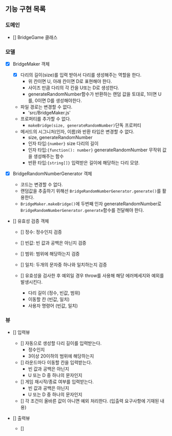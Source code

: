 ## 기능 구현 목록

### 도메인

- [] BridgeGame 클래스

### 모델

- [x] BridgeMaker 객체

  - [x] 다리의 길이(size)를 입력 받아서 다리를 생성해주는 역할을 한다.
    - 위 칸이면 U, 아래 칸이면 D로 표현해야 한다.
    - 사이즈 만큼 다리의 각 칸을 U또는 D로 생성한다.
    - generateRandomNumber함수가 반환하는 랜덤 값을 토대로, 1이면 U를, 0이면 D를 생성해야한다.
  - 파일 경로는 변경할 수 없다.
    - 'src/BridgeMaker.js'
  - 프로퍼티를 추가할 수 없다.
    - `makeBridge(size, generateRandomNumber)`단독 프로퍼티
  - 메서드의 시그니처(인자, 이름)와 반환 타입은 변경할 수 없다.
    - size, generateRandomNumber
    - 인자 타입:`{number}` size 다리의 길이
    - 인자 타입:`{function(): number}` generateRandomNumber 무작위 값을 생성해주는 함수
    - 반환 타입:`{string[]}` 입력받은 길이에 해당하는 다리 모양.

- [x] BridgeRandomNumberGenerator 객체

  - 코드는 변경할 수 없다.
  - 랜덤값을 추출하기 위해선 `BridgeRandomNumberGenerator.generate()`를 활용한다.
  - `BridgeMaker.makeBridge()`에 두번째 인자 generateRandomNumber로 `BridgeRandomNumberGenerator.generate`함수를 전달해야 한다.

- [] 유효성 검증 객체

  - [] 정수: 정수인지 검증
  - [] 빈값: 빈 값과 공백은 아닌지 검증
  - [] 범위: 범위에 해당하는지 검증
  - [] 일치: 두개의 문자중 하나와 일치하는지 검증

  - [] 유효성을 검사한 후 예외일 경우 throw를 사용해 해당 에러메세지와 예외를 발생시킨다.
    - 다리 길이 (정수, 빈값, 범위)
    - 이동할 칸 (빈값, 일치)
    - 사용자 명령어 (빈값, 일치)

### 뷰

- [] 입력뷰

  - [] 자동으로 생성할 다리 길이를 입력받는다.
    - 정수인지
    - 3이상 20이하의 범위에 해당하는지
  - [] 라운드마다 이동할 칸을 입력받는다.
    - 빈 값과 공백은 아닌지
    - U 또는 D 중 하나의 문자인지
  - [] 게임 재시작/종료 여부를 입력받는다.
    - 빈 값과 공백은 아닌지
    - U 또는 D 중 하나의 문자인지
  - [] 각 조건이 올바른 값이 아니면 예외 처리한다. (입출력 요구사항에 기재된 내용)

- [] 출력뷰

  - []
